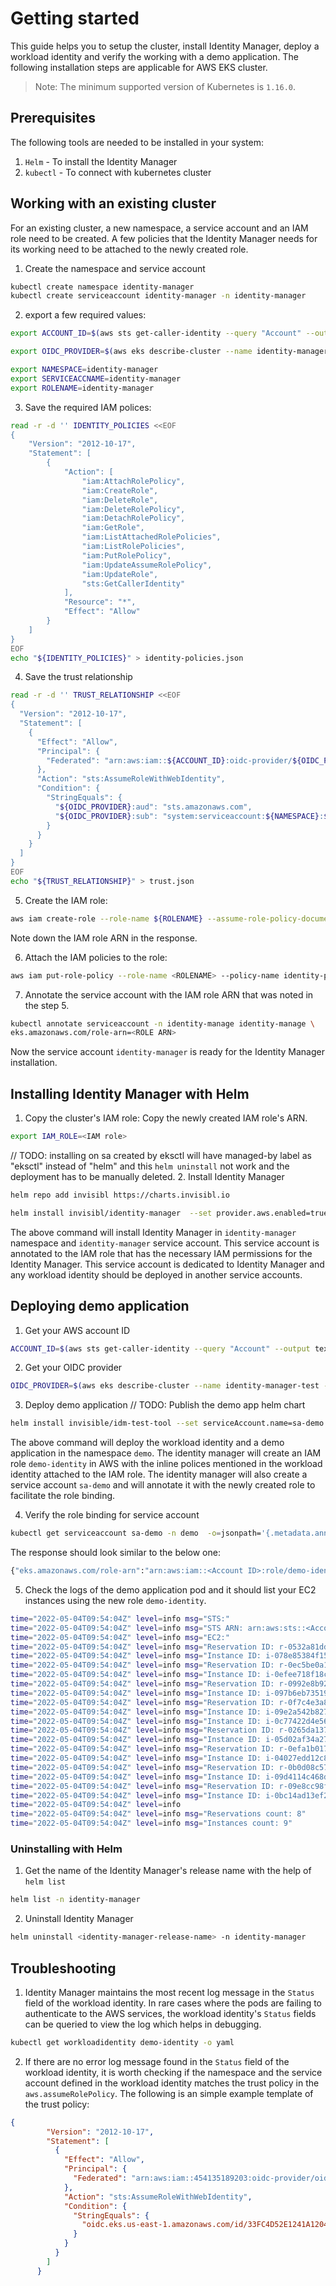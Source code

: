 # Getting started

This guide helps you to setup the cluster, install Identity Manager, deploy a workload identity and verify the working with a demo application. The following installation steps are applicable for AWS EKS cluster.

> Note: The minimum supported version of Kubernetes is `1.16.0`.

## Prerequisites

The following tools are needed to be installed in your system:

1. `Helm` - To install the Identity Manager
2. `kubectl` - To connect with kubernetes cluster

## Working with an existing cluster
For an existing cluster, a new namespace, a service account and an IAM role need to be created. A few policies that the Identity Manager needs for its working need to be attached to the newly created role.

1. Create the namespace and service account
```bash
kubectl create namespace identity-manager
kubectl create serviceaccount identity-manager -n identity-manager
```

2. export a few required values:
```bash
export ACCOUNT_ID=$(aws sts get-caller-identity --query "Account" --output text)

export OIDC_PROVIDER=$(aws eks describe-cluster --name identity-manager-test --query "cluster.identity.oidc.issuer" --region us-east-1 --output text | sed -e "s/^https:\/\///")

export NAMESPACE=identity-manager
export SERVICEACCNAME=identity-manager
export ROLENAME=identity-manager
```

3. Save the required IAM polices:
```bash
read -r -d '' IDENTITY_POLICIES <<EOF
{
    "Version": "2012-10-17",
    "Statement": [
        {
            "Action": [
                "iam:AttachRolePolicy",
                "iam:CreateRole",
                "iam:DeleteRole",
                "iam:DeleteRolePolicy",
                "iam:DetachRolePolicy",
                "iam:GetRole",
                "iam:ListAttachedRolePolicies",
                "iam:ListRolePolicies",
                "iam:PutRolePolicy",
                "iam:UpdateAssumeRolePolicy",
                "iam:UpdateRole",
                "sts:GetCallerIdentity"
            ],
            "Resource": "*",
            "Effect": "Allow"
        }
    ]
}
EOF
echo "${IDENTITY_POLICIES}" > identity-policies.json
```

4. Save the trust relationship
```bash
read -r -d '' TRUST_RELATIONSHIP <<EOF
{
  "Version": "2012-10-17",
  "Statement": [
    {
      "Effect": "Allow",
      "Principal": {
        "Federated": "arn:aws:iam::${ACCOUNT_ID}:oidc-provider/${OIDC_PROVIDER}"
      },
      "Action": "sts:AssumeRoleWithWebIdentity",
      "Condition": {
        "StringEquals": {
          "${OIDC_PROVIDER}:aud": "sts.amazonaws.com",
          "${OIDC_PROVIDER}:sub": "system:serviceaccount:${NAMESPACE}:${SERVICEACCNAME}"
        }
      }
    }
  ]
}
EOF
echo "${TRUST_RELATIONSHIP}" > trust.json
```

5. Create the IAM role:
```bash
aws iam create-role --role-name ${ROLENAME} --assume-role-policy-document file://trust.json --description "identity-role"
```
Note down the IAM role ARN in the response.

6. Attach the IAM policies to the role:
```bash
aws iam put-role-policy --role-name <ROLENAME> --policy-name identity-policy --policy-document file://identity-policies.json
```

7. Annotate the service account with the IAM role ARN that was noted in the step 5.
```bash
kubectl annotate serviceaccount -n identity-manage identity-manage \
eks.amazonaws.com/role-arn=<ROLE ARN>
```

Now the service account `identity-manager` is ready for the Identity Manager installation.

## Installing Identity Manager with Helm


1. Copy the cluster's IAM role:
 Copy the newly created IAM role's ARN.
``` bash
export IAM_ROLE=<IAM role>
```
// TODO: installing on sa created by eksctl will have managed-by label as "eksctl" instead of "helm" and this `helm uninstall` not work and the deployment has to be manually deleted.
2. Install Identity Manager
``` bash
helm repo add invisibl https://charts.invisibl.io

helm install invisibl/identity-manager  --set provider.aws.enabled=true --set provider.aws.arn=$IAM_ROLE --set serviceAccount.create=false --set serviceAccount.name=identity-manager --namespace=identity-manager --generate-name
```

The above command will install Identity Manager in `identity-manager` namespace and `identity-manager` service account. This service account is annotated to the IAM role that has the necessary IAM permissions for the Identity Manager. This service account is dedicated to Identity Manager and any workload identity should be deployed in another service accounts.

## Deploying demo application

1. Get your AWS account ID
```bash
ACCOUNT_ID=$(aws sts get-caller-identity --query "Account" --output text)
```

2. Get your OIDC provider
```bash
OIDC_PROVIDER=$(aws eks describe-cluster --name identity-manager-test --query "cluster.identity.oidc.issuer" --region us-east-1 --output text | sed -e "s/^https:\/\///")
```

3. Deploy demo application
// TODO: Publish the demo app helm chart
``` bash
helm install invisible/idm-test-tool --set serviceAccount.name=sa-demo --namespace=demo --set account.id=${ACCOUNT_ID} --set oidc.provider=${OIDC_PROVIDER} --create-namespace --generate-name
```
The above command will deploy the workload identity and a demo application in the namespace `demo`. The identity manager will create an IAM role `demo-identity` in AWS with the inline polices mentioned in the workload identity attached to the IAM role. The identity manager will also create a service account `sa-demo` and will annotate it with the newly created role to facilitate the role binding.

4. Verify the role binding for service account
``` bash
kubectl get serviceaccount sa-demo -n demo  -o=jsonpath='{.metadata.annotations}'
```
The response should look similar to the below one:
``` bash
{"eks.amazonaws.com/role-arn":"arn:aws:iam::<Account ID>:role/demo-identity"}
```
5. Check the logs of the demo application pod and it should list your EC2 instances using the new role 
`demo-identity`.
``` bash
time="2022-05-04T09:54:04Z" level=info msg="STS:"
time="2022-05-04T09:54:04Z" level=info msg="STS ARN: arn:aws:sts::<Account ID>:assumed-role/demo-identity/48520678504627062014"
time="2022-05-04T09:54:04Z" level=info msg="EC2:"
time="2022-05-04T09:54:04Z" level=info msg="Reservation ID: r-0532a81dd8ed78de1"
time="2022-05-04T09:54:04Z" level=info msg="Instance ID: i-078e85384f15b27b9"
time="2022-05-04T09:54:04Z" level=info msg="Reservation ID: r-0ec5be0a1e1017088"
time="2022-05-04T09:54:04Z" level=info msg="Instance ID: i-0efee718f18c10742"
time="2022-05-04T09:54:04Z" level=info msg="Reservation ID: r-0992e8b92ae857ddd"
time="2022-05-04T09:54:04Z" level=info msg="Instance ID: i-097b6eb735190898c"
time="2022-05-04T09:54:04Z" level=info msg="Reservation ID: r-0f7c4e3a8d62c0af7"
time="2022-05-04T09:54:04Z" level=info msg="Instance ID: i-09e2a542b827858de"
time="2022-05-04T09:54:04Z" level=info msg="Instance ID: i-0c77422d4e56c42c9"
time="2022-05-04T09:54:04Z" level=info msg="Reservation ID: r-0265da1370d12b44d"
time="2022-05-04T09:54:04Z" level=info msg="Instance ID: i-05d02af34a271e308"   
time="2022-05-04T09:54:04Z" level=info msg="Reservation ID: r-0efa1b0178917b544"
time="2022-05-04T09:54:04Z" level=info msg="Instance ID: i-04027edd12c82f6d6"
time="2022-05-04T09:54:04Z" level=info msg="Reservation ID: r-0b0d08c57fb60bb71"
time="2022-05-04T09:54:04Z" level=info msg="Instance ID: i-09d4114c468def93e"
time="2022-05-04T09:54:04Z" level=info msg="Reservation ID: r-09e8cc98f64abef83"
time="2022-05-04T09:54:04Z" level=info msg="Instance ID: i-0bc14ad13ef223d76"
time="2022-05-04T09:54:04Z" level=info
time="2022-05-04T09:54:04Z" level=info msg="Reservations count: 8"
time="2022-05-04T09:54:04Z" level=info msg="Instances count: 9"

```

### Uninstalling with Helm

1. Get the name of the Identity Manager's release name with the help of `helm list`
```bash
helm list -n identity-manager
```
2. Uninstall Identity Manager
```bash
helm uninstall <identity-manager-release-name> -n identity-manager
```

## Troubleshooting

1. Identity Manager maintains the most recent log message in the `Status` field of the workload identity. In rare cases where the pods are failing to authenticate to the AWS services, the workload identity's `Status` fields can be queried to view the log which helps in debugging.
```bash
kubectl get workloadidentity demo-identity -o yaml
```
2. If there are no error log message found in the `Status` field of the workload identity, it is worth checking if the namespace and the service account defined in the workload identity matches the trust policy in the `aws.assumeRolePolicy`. The following is an simple example template of the trust policy:
``` json
{
        "Version": "2012-10-17",
        "Statement": [
          {
            "Effect": "Allow",
            "Principal": {
              "Federated": "arn:aws:iam::454135189203:oidc-provider/oidc.eks.us-east-1.amazonaws.com/id/33FC4D52E1241A120425308D0853F923A"
            },
            "Action": "sts:AssumeRoleWithWebIdentity",
            "Condition": {
              "StringEquals": {
                "oidc.eks.us-east-1.amazonaws.com/id/33FC4D52E1241A120425308D0853F923A:sub": "system:serviceaccount:<namespace>:<service account>"
              }
            }
          }
        ]
      }
```